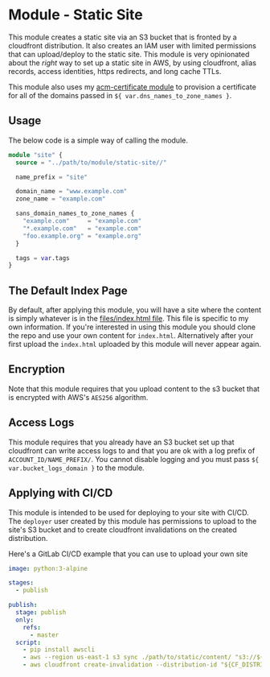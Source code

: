 # Module - Static Site

This module creates a static site via an S3 bucket that is fronted by a cloudfront distribution. It
also creates an IAM user with limited permissions that can upload/deploy to the static site. This
module is very opinionated about the *right* way to set up a static site in AWS, by using
cloudfront, alias records, access identities, https redirects, and long cache TTLs.

This module also uses my [acm-certificate module][] to provision a certificate for all of the
domains passed in `${ var.dns_names_to_zone_names }`.

## Usage

The below code is a simple way of calling the module.

```terraform
module "site" {
  source = "../path/to/module/static-site//"

  name_prefix = "site"

  domain_name = "www.example.com"
  zone_name = "example.com"

  sans_domain_names_to_zone_names {
    "example.com"     = "example.com"
    "*.example.com"   = "example.com"
    "foo.example.org" = "example.org"
  }

  tags = var.tags
}
```

## The Default Index Page

By default, after applying this module, you will have a site where the content is simply whatever is
in the [files/index.html file][]. This file is specific to my own information. If you're interested
in using this module you should clone the repo and use your own content for `index.html`.
Alternatively after your first upload the `index.html` uploaded by this module will never appear again.

[acm-certificate module]: ../acm-certificate/README.md
[files/index.html file]: files/index.html

## Encryption

Note that this module requires that you upload content to the s3 bucket that is encrypted with AWS's
`AES256` algorithm.

## Access Logs

This module requires that you already have an S3 bucket set up that cloudfront can write access logs
to and that you are ok with a log prefix of `ACCOUNT_ID/NAME_PREFIX/`. You cannot disable logging
and you must pass `${ var.bucket_logs_domain }` to the module.

## Applying with CI/CD

This module is intended to be used for deploying to your site with CI/CD. The `deployer` user
created by this module has permissions to upload to the site's S3 bucket and to create cloudfront
invalidations on the created distribution.

Here's a GitLab CI/CD example that you can use to upload your own site

```yaml
image: python:3-alpine

stages:
  - publish

publish:
  stage: publish
  only:
    refs:
      - master
  script:
    - pip install awscli
    - aws --region us-east-1 s3 sync ./path/to/static/content/ "s3://${S3_BUCKET_NAME}" --sse AES256
    - aws cloudfront create-invalidation --distribution-id "${CF_DISTRIBUTION_ID}" --paths "/*"
```
